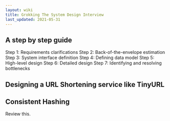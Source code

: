 ```yaml
---
layout: wiki
title: Grokking The System Design Interview
last_updated: 2021-05-31
---
```


## A step by step guide

Step 1: Requirements clarifications
Step 2: Back-of-the-envelope estimation
Step 3: System interface definition
Step 4: Defining data model
Step 5: High-level design
Step 6: Detailed design
Step 7: Identifying and resolving bottlenecks

## Designing a URL Shortening service like TinyURL



## Consistent Hashing

Review this.